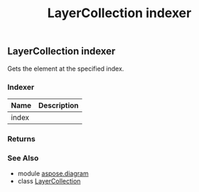 ﻿---
title: LayerCollection indexer
second_title: Aspose.Diagram for Python via .NET API References
description: 
type: docs
weight: 60
url: /python-net/aspose.diagram/layercollection/__getitem__/
is_root: false
---

## LayerCollection indexer


Gets the element at the specified index.
### Indexer
| Name | Description |
| :- | :- |
| index |  |


### Returns 




### See Also
* module [aspose.diagram](../../)
* class [LayerCollection](/diagram/python-net/aspose.diagram/layercollection)
